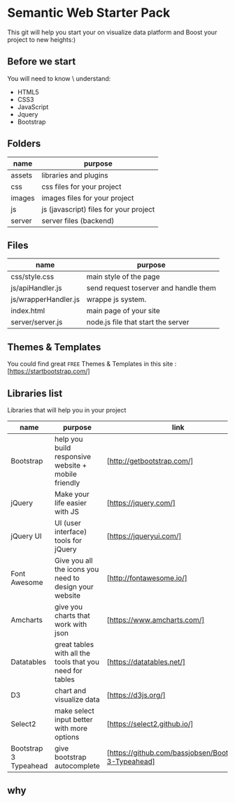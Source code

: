 # Semantic Web Starter Pack


This git will help you start your on visualize data platform and Boost your project to new heights:)

## Before we start
You will need to know \ understand:
  - HTML5
  - CSS3
  - JavaScript
  - Jquery
  - Bootstrap

## Folders

| name | purpose |
| ------ | ------ |
| assets | libraries and plugins |
| css | css files for your project |
| images | images files for your project |
| js | js (javascript) files for your project |
| server | server files (backend) |

## Files
| name | purpose |
| ------ | ------ |
| css/style.css | main style of the page |
| js/apiHandler.js | send request toserver and handle them |
| js/wrapperHandler.js | wrappe js system.  |
| index.html | main page of your site |
| server/server.js | node.js file that start the server |

## Themes & Templates
You could find great `FREE` Themes & Templates in this site : [https://startbootstrap.com/]

## Libraries list
Libraries that will help you in your project

| name | purpose | link |
| ------ | ------ | ------ |
| Bootstrap | help you build responsive website + mobile friendly | [http://getbootstrap.com/] |
| jQuery |Make your life easier with JS | [https://jquery.com/] |
| jQuery UI | UI (user interface) tools for jQuery | [https://jqueryui.com/] |
| Font Awesome | Give you all the icons you need to design your website | [http://fontawesome.io/] |
| Amcharts | give you charts that work with json | [https://www.amcharts.com/] |
| Datatables | great tables with all the tools that you need for tables | [https://datatables.net/] |
| D3 |  chart and visualize data | [https://d3js.org/] |
| Select2 |  make select input better with more options | [https://select2.github.io/] |
| Bootstrap 3 Typeahead |  give bootstrap autocomplete | [https://github.com/bassjobsen/Bootstrap-3-Typeahead] |


## why


